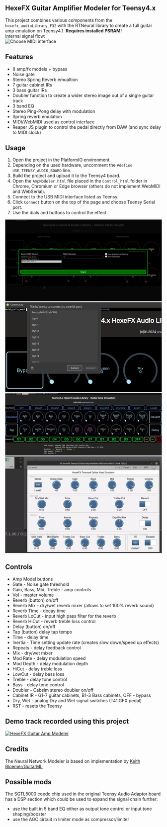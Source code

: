 ## HexeFX Guitar Amplifier Modeler for Teensy4.x  

This project combines various components from the `hexefx_audioLibrary_F32` with the RTNeural library to create a full guitar amp emulation on Teensy4.1. **Requires installed PSRAM!**  
Internal signal flow:  
![Choose MIDI interface](/img/AmpModeler.gif)

## Features  
- 8 amp/fx models + bypass  
- Noise gate  
- Stereo Spring Reverb emualtion  
- 7 guitar cabinet IRs  
- 3 bass guitar IRs  
- Doubler function to create a wider stereo image out of a single guitar track  
- 3 band EQ  
- Stereo Ping-Pong delay with modulation
- Spring reverb emulation
- MIDI/WebMIDI used as control interface  
- Reaper JS plugin to control the pedal directly from DAW (and sync delay to MIDI clock)

## Usage  
1. Open the project in the PlatformIO environment.
2. Depending on the used hardware, uncomment the `#define USE_TEENSY_AUDIO_BOARD` line.
3. Build the project and upload it to the Teensy4 board.
4. Open the `AmpModeler.html` file placed in the `Control_html` folder in Chrome, Chromium or Edge browser (others do not implement WebMIDI and WebSerial).
5. Connect to the USB MIDI interface listed as Teensy.  
6. Click `Connect` button on the top of the page and choose Teensy Serial port.
7. Use the dials and buttons to control the effect.  

![Choose MIDI interface](../img/WebMIDI_open.png)  
![Open the Serial Port](../img/WebSerial_open.png)  
![Control interface](img/controls.gif)  
![JS Reaper plugin](img/JS_pluginReaper.gif)  
## Controls  
- Amp Model buttons
- Gate - Noise gate threshold
- Gain, Bass, Mid, Treble - amp controls
- Vol - master volume
- Reverb (button) on/off
- Reverb Mix - dry/wet reverb mixer (allows to set 100% reverb sound)
- Reverb Time - decay time
- Reverb LoCut - input high pass filter for the reverb
- Reverb HiCut - reverb treble loss control
- Delay (button) on/off
- Tap (button) delay tap tempo
- Time - delay time
- Inertia - Time setting update rate (creates slow down/speed up effects)
- Repeats - delay feedback control
- Mix - dry/wet mixer
- Mod Rate - delay modulation speed
- Mod Depth - delay modulation depth
- HiCut - delay treble loss
- LowCut - delay bass loss
- Treble - delay tone control
- Bass - delay tone control
- Doubler - Cabsim stereo doubler on/off
- Cabinet IR - G1-7 guitar cabinets, B1-3 Bass cabinets, OFF - bypass
- Dry, Wet - analog Dry and Wet signal switches (T41.GFX pedal)
- RST - resets the Teensy

## Demo track recorded using this project 
[![HexeFX Guitar Amp Modeler](http://img.youtube.com/vi/o7K1zNQYCls/0.jpg)](http://www.youtube.com/watch?v=o7K1zNQYCls)  

## Credits  
The Neural Network Modeler is based on implementation by [Keith Bloemer/GuitarML](https://github.com/GuitarML/Seed)  

## Possible mods  
The SGTL5000 coedc chip used in the original Teensy Audio Adaptor board has a DSP section which could be used to expand the signal chain further:  
* use the built in 5 band EQ either as output tone control or input tone shaping/booster
* use the AGC circuit in limiter mode as compressor/limiter  



